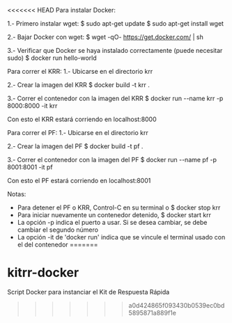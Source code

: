 <<<<<<< HEAD
Para instalar Docker:

1.- Primero instalar wget:
$ sudo apt-get update
$ sudo apt-get install wget

2.- Bajar Docker con wget:
$ wget -qO- https://get.docker.com/ | sh

3.- Verificar que Docker se haya instalado correctamente (puede necesitar sudo)
$ docker run hello-world




Para correr el KRR:
1.- Ubicarse en el directorio krr

2.- Crear la imagen del KRR
$ docker build -t krr .

3.- Correr el contenedor con la imagen del KRR
$ docker run --name krr -p 8000:8000 -it krr

Con esto el KRR estará corriendo en localhost:8000


Para correr el PF:
1.- Ubicarse en el directorio krr

2.- Crear la imagen del PF
$ docker build -t pf .

3.- Correr el contenedor con la imagen del PF
$ docker run --name pf -p 8001:8001 -it pf

Con esto el PF estará corriendo en localhost:8001


Notas:
- Para detener el PF o KRR, Control-C en su terminal o $ docker stop krr
- Para iniciar nuevamente un contenedor detenido, $ docker start krr
- La opción -p indica el puerto a usar. Si se desea cambiar, se debe cambiar el segundo número
- La opción -it de 'docker run' indica que se vincule el terminal usado con el del contenedor
=======
# kitrr-docker
Script Docker para instanciar el Kit de Respuesta Rápida
>>>>>>> a0d424865f093430b0539ec0bd5895871a889f1e
